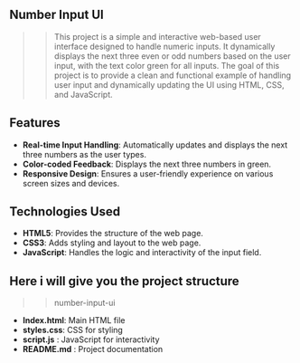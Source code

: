 ## Number Input UI

>>This project is a simple and interactive web-based user interface designed to handle numeric inputs. It dynamically displays the next three even or odd numbers based on the user input, with the text color green for all inputs. The goal of this project is to provide a clean and functional example of handling user input and dynamically updating the UI using HTML, CSS, and JavaScript.

## Features
- **Real-time Input Handling**: Automatically updates and displays the next three numbers as the user types.
- **Color-coded Feedback**: Displays the next three numbers in green.
- **Responsive Design**: Ensures a user-friendly experience on various screen sizes and devices.

## Technologies Used
- **HTML5**: Provides the structure of the web page.
- **CSS3**: Adds styling and layout to the web page.
- **JavaScript**: Handles the logic and interactivity of the input field.

## Here i will give you the project structure
>> number-input-ui
- **Index.html**:  Main HTML file
- **styles.css**:  CSS for styling
- **script.js** :  JavaScript for interactivity
- **README.md** :  Project documentation
